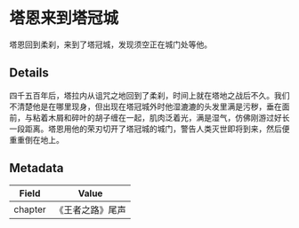 # 塔恩来到塔冠城
塔恩回到柔刹，来到了塔冠城，发现须空正在城门处等他。

## Details
四千五百年后，塔拉内从诅咒之地回到了柔刹，时间上就在塔地之战后不久。我们不清楚他是在哪里现身，但出现在塔冠城外时他湿漉漉的头发里满是污秽，垂在面前，与粘着木屑和碎叶的胡子缠在一起，肌肉泛着光，满是湿气，仿佛刚游过好长一段距离。塔恩用他的荣刃切开了塔冠城的城门，警告人类灭世即将到来，然后便重重倒在地上。

## Metadata
| Field | Value |
| ----- | ----- |
| chapter | 《王者之路》尾声 |
